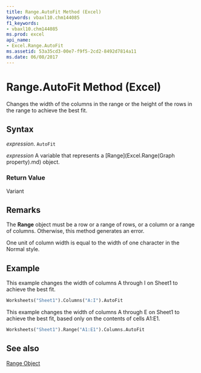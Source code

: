 ```yaml
---
title: Range.AutoFit Method (Excel)
keywords: vbaxl10.chm144085
f1_keywords:
- vbaxl10.chm144085
ms.prod: excel
api_name:
- Excel.Range.AutoFit
ms.assetid: 53a35cd3-00e7-f9f5-2cd2-8492d7814a11
ms.date: 06/08/2017
---
```



# Range.AutoFit Method (Excel)

Changes the width of the columns in the range or the height of the rows in the range to achieve the best fit.


## Syntax

 _expression_. `AutoFit`

 _expression_ A variable that represents a [Range](Excel.Range(Graph property).md) object.


### Return Value

Variant


## Remarks

The  **Range** object must be a row or a range of rows, or a column or a range of columns. Otherwise, this method generates an error.

One unit of column width is equal to the width of one character in the Normal style.


## Example

This example changes the width of columns A through I on Sheet1 to achieve the best fit.


```vb
Worksheets("Sheet1").Columns("A:I").AutoFit
```

This example changes the width of columns A through E on Sheet1 to achieve the best fit, based only on the contents of cells A1:E1.




```vb
Worksheets("Sheet1").Range("A1:E1").Columns.AutoFit
```


## See also


[Range Object](Excel.Range(object).md)

